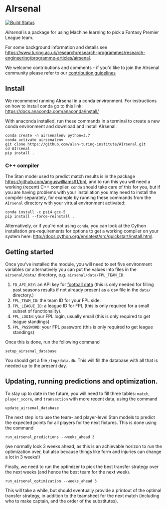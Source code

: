 # AIrsenal
[![Build Status](https://travis-ci.org/alan-turing-institute/AIrsenal.svg?branch=master)](https://travis-ci.org/alan-turing-institute/AIrsenal)

*AIrsenal* is a package for using Machine learning to pick a Fantasy Premier League team.

For some background information and details see https://www.turing.ac.uk/research/research-programmes/research-engineering/programme-articles/airsenal.

We welcome contributions and comments - if you'd like to join the AIrsenal community please refer to our [contribution guidelines](https://github.com/alan-turing-institute/AIrsenal/blob/master/CONTRIBUTING.md)

## Install

We recommend running AIrsenal in a conda environment. For instructions on how to install conda go to this link: https://docs.anaconda.com/anaconda/install/

With anaconda installed, run these commands in a terminal to create a new conda environment and download and install AIrsenal:
```
conda create -n airsenalenv python=3.7
conda activate airsenalenv
git clone https://github.com/alan-turing-institute/AIrsenal.git
cd AIrsenal
pip install .
```

### C++ compiler

The Stan model used to predict match results is in the package https://github.com/anguswilliams91/bpl, and to run this you will need a working (recent) C++ compiler. `conda` should take care of this for you, but if you are having problems with your installation you may need to install the compiler separately, for example by running these commands from the `AIrsenal` directory with your virtual environment activated:
```
conda install -c psi4 gcc-5
pip install --force-reinstall .
```
Alternatively, or if you're not using `conda`, you can look at the Cython installation pre-requirements for options to get a working compiler on your system here: http://docs.cython.org/en/latest/src/quickstart/install.html.

## Getting started

Once you've installed the module, you will need to set five environment variables (or alternatively you can put the values into files in the ```airsenal/data/``` directory, e.g. ```airsenal/data/FPL_TEAM_ID```:

1. `FD_API_KEY`: an API key for [football data](https://www.football-data.org/) (this is only needed for filling past seasons results if not already present as a csv file in the ```data/``` directory.)
2. `FPL_TEAM_ID`: the team ID for your FPL side.
3. `FPL_LEAGUE_ID`: a league ID for FPL (this is only required for a small subset of functionality).
4. `FPL_LOGIN`: your FPL login, usually email (this is only required to get league standings)
5. `FPL_PASSWORD`: your FPL password (this is only required to get league standings)

Once this is done, run the following command

```shell
setup_airsenal_database
```

You should get a file ```/tmp/data.db```.  This will fill the database with all that is needed up to the present day.

## Updating, running predictions and optimization.

To stay up to date in the future, you will need to fill three tables: ```match```, ```player_score```, and ```transaction```
with more recent data, using the command
```shell
update_airsenal_database
```

The next step is to use the team- and player-level Stan models to predict the expected points for all players for the next fixtures.  This is done using the command
```shell
run_airsenal_predictions --weeks_ahead 3
```
(we normally look 3 weeks ahead, as this is an achievable horizon to run the optimization over, but also because things like form and injuries can change a lot in 3 weeks!)

Finally, we need to run the optimizer to pick the best transfer strategy over the next weeks (and hence the best team for the next week).
```shell
run_airsenal_optimization --weeks_ahead 3
```
This will take a while, but should eventually provide a printout of the optimal transfer strategy, in addition to the teamsheet for the next match (including who to make captain, and the order of the substitutes).





